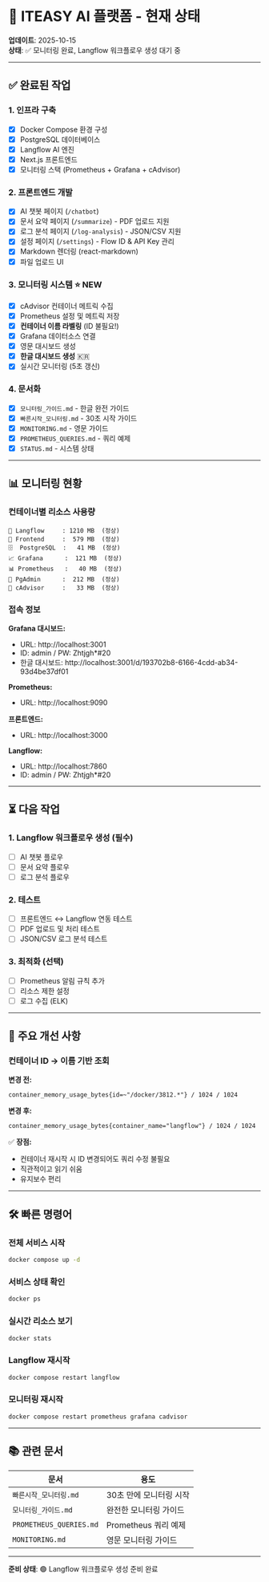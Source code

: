 # 📌 ITEASY AI 플랫폼 - 현재 상태

**업데이트**: 2025-10-15  
**상태**: ✅ 모니터링 완료, Langflow 워크플로우 생성 대기 중

---

## ✅ 완료된 작업

### 1. 인프라 구축
- [x] Docker Compose 환경 구성
- [x] PostgreSQL 데이터베이스
- [x] Langflow AI 엔진
- [x] Next.js 프론트엔드
- [x] 모니터링 스택 (Prometheus + Grafana + cAdvisor)

### 2. 프론트엔드 개발
- [x] AI 챗봇 페이지 (`/chatbot`)
- [x] 문서 요약 페이지 (`/summarize`) - PDF 업로드 지원
- [x] 로그 분석 페이지 (`/log-analysis`) - JSON/CSV 지원
- [x] 설정 페이지 (`/settings`) - Flow ID & API Key 관리
- [x] Markdown 렌더링 (react-markdown)
- [x] 파일 업로드 UI

### 3. 모니터링 시스템 ⭐ NEW
- [x] cAdvisor 컨테이너 메트릭 수집
- [x] Prometheus 설정 및 메트릭 저장
- [x] **컨테이너 이름 라벨링** (ID 불필요!)
- [x] Grafana 데이터소스 연결
- [x] 영문 대시보드 생성
- [x] **한글 대시보드 생성** 🇰🇷
- [x] 실시간 모니터링 (5초 갱신)

### 4. 문서화
- [x] `모니터링_가이드.md` - 한글 완전 가이드
- [x] `빠른시작_모니터링.md` - 30초 시작 가이드
- [x] `MONITORING.md` - 영문 가이드
- [x] `PROMETHEUS_QUERIES.md` - 쿼리 예제
- [x] `STATUS.md` - 시스템 상태

---

## 📊 모니터링 현황

### 컨테이너별 리소스 사용량
```
🚀 Langflow     : 1210 MB  (정상)
🎨 Frontend     :  579 MB  (정상)
🗄️  PostgreSQL  :   41 MB  (정상)
📈 Grafana      :  121 MB  (정상)
📊 Prometheus   :   40 MB  (정상)
🔧 PgAdmin      :  212 MB  (정상)
👀 cAdvisor     :   33 MB  (정상)
```

### 접속 정보

**Grafana 대시보드:**
- URL: http://localhost:3001
- ID: admin / PW: Zhtjgh*#20
- 한글 대시보드: http://localhost:3001/d/193702b8-6166-4cdd-ab34-93d4be37df01

**Prometheus:**
- URL: http://localhost:9090

**프론트엔드:**
- URL: http://localhost:3000

**Langflow:**
- URL: http://localhost:7860
- ID: admin / PW: Zhtjgh*#20

---

## ⏳ 다음 작업

### 1. Langflow 워크플로우 생성 (필수)
- [ ] AI 챗봇 플로우
- [ ] 문서 요약 플로우
- [ ] 로그 분석 플로우

### 2. 테스트
- [ ] 프론트엔드 ↔ Langflow 연동 테스트
- [ ] PDF 업로드 및 처리 테스트
- [ ] JSON/CSV 로그 분석 테스트

### 3. 최적화 (선택)
- [ ] Prometheus 알림 규칙 추가
- [ ] 리소스 제한 설정
- [ ] 로그 수집 (ELK)

---

## 🎯 주요 개선 사항

### 컨테이너 ID → 이름 기반 조회
**변경 전:**
```promql
container_memory_usage_bytes{id=~"/docker/3812.*"} / 1024 / 1024
```

**변경 후:**
```promql
container_memory_usage_bytes{container_name="langflow"} / 1024 / 1024
```

✅ **장점:**
- 컨테이너 재시작 시 ID 변경되어도 쿼리 수정 불필요
- 직관적이고 읽기 쉬움
- 유지보수 편리

---

## 🛠️ 빠른 명령어

### 전체 서비스 시작
```bash
docker compose up -d
```

### 서비스 상태 확인
```bash
docker ps
```

### 실시간 리소스 보기
```bash
docker stats
```

### Langflow 재시작
```bash
docker compose restart langflow
```

### 모니터링 재시작
```bash
docker compose restart prometheus grafana cadvisor
```

---

## 📚 관련 문서

| 문서 | 용도 |
|------|------|
| `빠른시작_모니터링.md` | 30초 만에 모니터링 시작 |
| `모니터링_가이드.md` | 완전한 모니터링 가이드 |
| `PROMETHEUS_QUERIES.md` | Prometheus 쿼리 예제 |
| `MONITORING.md` | 영문 모니터링 가이드 |

---

**준비 상태**: 🟢 Langflow 워크플로우 생성 준비 완료
